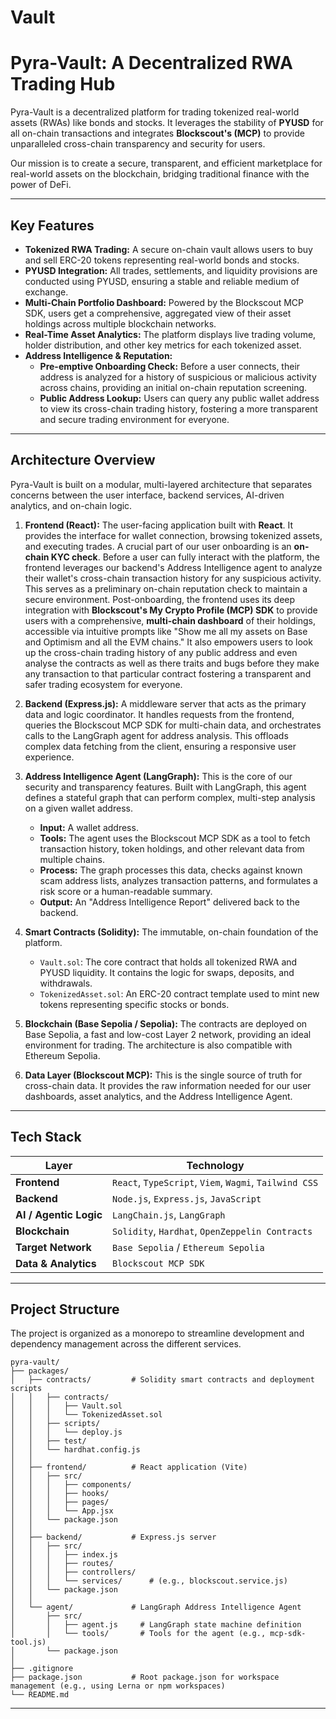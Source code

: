 # Vault


# Pyra-Vault: A Decentralized RWA Trading Hub

Pyra-Vault is a decentralized platform for trading tokenized real-world assets (RWAs) like bonds and stocks. It leverages the stability of **PYUSD** for all on-chain transactions and integrates **Blockscout's (MCP)** to provide unparalleled cross-chain transparency and security for users.

Our mission is to create a secure, transparent, and efficient marketplace for real-world assets on the blockchain, bridging traditional finance with the power of DeFi.

-----

## Key Features

  * **Tokenized RWA Trading:** A secure on-chain vault allows users to buy and sell ERC-20 tokens representing real-world bonds and stocks.
  * **PYUSD Integration:** All trades, settlements, and liquidity provisions are conducted using PYUSD, ensuring a stable and reliable medium of exchange.
  * **Multi-Chain Portfolio Dashboard:** Powered by the Blockscout MCP SDK, users get a comprehensive, aggregated view of their asset holdings across multiple blockchain networks.
  * **Real-Time Asset Analytics:** The platform displays live trading volume, holder distribution, and other key metrics for each tokenized asset.
  * **Address Intelligence & Reputation:**
      * **Pre-emptive Onboarding Check:** Before a user connects, their address is analyzed for a history of suspicious or malicious activity across chains, providing an initial on-chain reputation screening.
      * **Public Address Lookup:** Users can query any public wallet address to view its cross-chain trading history, fostering a more transparent and secure trading environment for everyone.

-----

## Architecture Overview

Pyra-Vault is built on a modular, multi-layered architecture that separates concerns between the user interface, backend services, AI-driven analytics, and on-chain logic.

1.  **Frontend (React):** The user-facing application built with **React**. It provides the interface for wallet connection, browsing tokenized assets, and executing trades. A crucial part of our user onboarding is an **on-chain KYC check**. Before a user can fully interact with the platform, the frontend leverages our backend's Address Intelligence agent to analyze their wallet's cross-chain transaction history for any suspicious activity. This serves as a preliminary on-chain reputation check to maintain a secure environment. Post-onboarding, the frontend uses its deep integration with **Blockscout's My Crypto Profile (MCP) SDK** to provide users with a comprehensive, **multi-chain dashboard** of their holdings, accessible via intuitive prompts like "Show me all my assets on Base and Optimism and all the EVM chains." It also empowers users to look up the cross-chain trading history of any public address and even analyse the contracts as well as there traits and bugs before they make any transaction to that particular contract  fostering a transparent and safer trading ecosystem for everyone.

2.  **Backend (Express.js):** A middleware server that acts as the primary data and logic coordinator. It handles requests from the frontend, queries the Blockscout MCP SDK for multi-chain data, and orchestrates calls to the LangGraph agent for address analysis. This offloads complex data fetching from the client, ensuring a responsive user experience.

3.  **Address Intelligence Agent (LangGraph):** This is the core of our security and transparency features. Built with LangGraph, this agent defines a stateful graph that can perform complex, multi-step analysis on a given wallet address.

      * **Input:** A wallet address.
      * **Tools:** The agent uses the Blockscout MCP SDK as a tool to fetch transaction history, token holdings, and other relevant data from multiple chains.
      * **Process:** The graph processes this data, checks against known scam address lists, analyzes transaction patterns, and formulates a risk score or a human-readable summary.
      * **Output:** An "Address Intelligence Report" delivered back to the backend.

4.  **Smart Contracts (Solidity):** The immutable, on-chain foundation of the platform.

      * `Vault.sol`: The core contract that holds all tokenized RWA and PYUSD liquidity. It contains the logic for swaps, deposits, and withdrawals.
      * `TokenizedAsset.sol`: An ERC-20 contract template used to mint new tokens representing specific stocks or bonds.

5.  **Blockchain (Base Sepolia / Sepolia):** The contracts are deployed on Base Sepolia, a fast and low-cost Layer 2 network, providing an ideal environment for trading. The architecture is also compatible with Ethereum Sepolia.

6.  **Data Layer (Blockscout MCP):** This is the single source of truth for cross-chain data. It provides the raw information needed for our user dashboards, asset analytics, and the Address Intelligence Agent.

-----

## Tech Stack

| Layer                  | Technology                                                                                                    |
| ---------------------- | ------------------------------------------------------------------------------------------------------------- |
| **Frontend** | `React`, `TypeScript`, `Viem`, `Wagmi`, `Tailwind CSS`                                                          |
| **Backend** | `Node.js`, `Express.js`, `JavaScript`                                                                         |
| **AI / Agentic Logic** | `LangChain.js`, `LangGraph`                                                                                   |
| **Blockchain** | `Solidity`, `Hardhat`, `OpenZeppelin Contracts`                                                               |
| **Target Network** | `Base Sepolia` / `Ethereum Sepolia`                                                                           |
| **Data & Analytics** | `Blockscout MCP SDK`                                                                                          |

-----

## Project Structure

The project is organized as a monorepo to streamline development and dependency management across the different services.

```
pyra-vault/
├── packages/
│   ├── contracts/         # Solidity smart contracts and deployment scripts
│   │   ├── contracts/
│   │   │   ├── Vault.sol
│   │   │   └── TokenizedAsset.sol
│   │   ├── scripts/
│   │   │   └── deploy.js
│   │   ├── test/
│   │   └── hardhat.config.js
│   │
│   ├── frontend/          # React application (Vite)
│   │   ├── src/
│   │   │   ├── components/
│   │   │   ├── hooks/
│   │   │   ├── pages/
│   │   │   └── App.jsx
│   │   └── package.json
│   │
│   ├── backend/           # Express.js server
│   │   ├── src/
│   │   │   ├── index.js
│   │   │   ├── routes/
│   │   │   ├── controllers/
│   │   │   └── services/      # (e.g., blockscout.service.js)
│   │   └── package.json
│   │
│   └── agent/             # LangGraph Address Intelligence Agent
│       ├── src/
│       │   ├── agent.js     # LangGraph state machine definition
│       │   └── tools/       # Tools for the agent (e.g., mcp-sdk-tool.js)
│       └── package.json
│
├── .gitignore
├── package.json           # Root package.json for workspace management (e.g., using Lerna or npm workspaces)
└── README.md
```

-----
